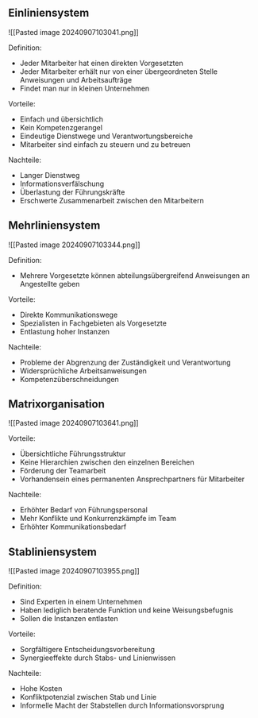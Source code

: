 ## Einliniensystem

![[Pasted image 20240907103041.png]]

Definition:
- Jeder Mitarbeiter hat einen direkten Vorgesetzten
- Jeder Mitarbeiter erhält nur von einer übergeordneten Stelle Anweisungen und Arbeitsaufträge
- Findet man nur in kleinen Unternehmen

Vorteile:
- Einfach und übersichtlich
- Kein Kompetenzgerangel
- Eindeutige Dienstwege und Verantwortungsbereiche
- Mitarbeiter sind einfach zu steuern und zu betreuen

Nachteile:
- Langer Dienstweg
- Informationsverfälschung 
- Überlastung der Führungskräfte
- Erschwerte Zusammenarbeit zwischen den Mitarbeitern

## Mehrliniensystem
![[Pasted image 20240907103344.png]]

Definition:
- Mehrere Vorgesetzte können abteilungsübergreifend Anweisungen an Angestellte geben

Vorteile:
- Direkte Kommunikationswege
- Spezialisten in Fachgebieten als Vorgesetzte
- Entlastung hoher Instanzen

Nachteile:
- Probleme der Abgrenzung der Zuständigkeit und Verantwortung
- Widersprüchliche Arbeitsanweisungen
- Kompetenzüberschneidungen

## Matrixorganisation
![[Pasted image 20240907103641.png]]

Vorteile: 
- Übersichtliche Führungsstruktur
- Keine Hierarchien zwischen den einzelnen Bereichen
- Förderung der Teamarbeit
- Vorhandensein eines permanenten Ansprechpartners für Mitarbeiter

Nachteile:
- Erhöhter Bedarf von Führungspersonal
- Mehr Konflikte und Konkurrenzkämpfe im Team
- Erhöhter Kommunikationsbedarf

## Stabliniensystem
![[Pasted image 20240907103955.png]]

Definition:
- Sind Experten in einem Unternehmen
- Haben lediglich beratende Funktion und keine Weisungsbefugnis
- Sollen die Instanzen entlasten

Vorteile:
- Sorgfältigere Entscheidungsvorbereitung 
- Synergieeffekte durch Stabs- und Linienwissen

Nachteile:
- Hohe Kosten
- Konfliktpotenzial zwischen Stab und Linie
- Informelle Macht der Stabstellen durch Informationsvorsprung